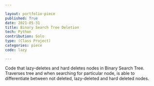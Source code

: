 ```yaml
---

layout: portfolio-piece
published: True
date: 2021-05-31
title: Binary Search Tree Deletion
tech: Python
contribution: Solo
type: (Class Project)
categories: piece
code: lazy

---
```


Code that lazy-deletes and hard deletes nodes in Binary Search Tree. Traverses tree and when searching for particular node, is able to differentiate between not deleted, lazy-deleted and hard deleted nodes. 

